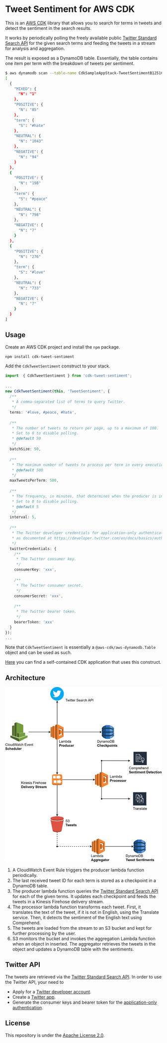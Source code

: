 # Tweet Sentiment for AWS CDK

This is an [AWS CDK](https://awslabs.github.io/aws-cdk/) library that allows
you to search for terms in tweets and detect the sentiment in the search
results.

It works by periodically polling the freely available public
[Twitter Standard Search API](https://developer.twitter.com/en/docs/tweets/search/api-reference/get-search-tweets.html)
for the given search terms and feeding the tweets in a stream for analysis and
aggregation.

The result is exposed as a DynamoDB table. Essentially, the table contains one
item per term with the breakdown of tweets per sentiment.

```bash
$ aws dynamodb scan --table-name CdkSampleAppStack-TweetSentimentB1251CEC-LNLOYTJ6H5JB | jq '.Items'
[
  {
    "MIXED": {
      "N": "1"
    },
    "POSITIVE": {
      "N": "85"
    },
    "term": {
      "S": "#hate"
    },
    "NEUTRAL": {
      "N": "1043"
    },
    "NEGATIVE": {
      "N": "94"
    }
  },
  {
    "POSITIVE": {
      "N": "198"
    },
    "term": {
      "S": "#peace"
    },
    "NEUTRAL": {
      "N": "798"
    },
    "NEGATIVE": {
      "N": "7"
    }
  },
  {
    "POSITIVE": {
      "N": "276"
    },
    "term": {
      "S": "#love"
    },
    "NEUTRAL": {
      "N": "733"
    },
    "NEGATIVE": {
      "N": "7"
    }
  }
]
```

## Usage

Create an AWS CDK project and install the `npm` package.

    npm install cdk-tweet-sentiment

Add the `CdkTweetSentiment` construct to your stack.

```ts
import  { CdkTweetSentiment } from 'cdk-tweet-sentiment';

...
new CdkTweetSentiment(this, 'TweetSentiment', {
  /**
   * A comma-separated list of terms to query Twitter.
   */
  terms: '#love, #peace, #hate',

  /**
   * The number of tweets to return per page, up to a maximum of 100.
   * Set to 0 to disable polling.
   * @default 50
   */
  batchSize: 50,

  /**
   * The maximum number of tweets to process per term in every execution.
   * @default 500
   */
  maxTweetsPerTerm: 500,

  /**
   * The frequency, in minutes, that determines when the producer is invoked.
   * Set to 0 to disable polling.
   * @default 5
   */
  interval: 5,

  /**
   * The Twitter developer credentials for application-only authentication,
   * as documented at https://developer.twitter.com/en/docs/basics/authentication/overview.
   */
  twitterCredentials: {
    /**
     * The Twitter consumer key.
     */
    consumerKey: 'xxx',

    /**
     * The Twitter consumer secret.
     */
    consumerSecret: 'xxx',

    /**
     * The Twitter bearer token.
     */
    bearerToken: 'xxx'
  }
});
...
```

Note that `CdkTweetSentiment` is essentially a `@aws-cdk/aws-dynamodb.Table`
object and can be used as such.

[Here](packages/cdk-sample-app) you can find a self-contained CDK application
that uses this construct.

## Architecture

![](./images/architecture.png)

1. A CloudWatch Event Rule triggers the producer lambda function periodically.
2. The last received tweet ID for each term is stored as a checkpoint in a
   DynamoDB table.
3. The producer lambda function queries the [Twitter Standard Search API](https://developer.twitter.com/en/docs/tweets/search/api-reference/get-search-tweets.html)
   for each of the given terms. It updates each checkpoint and feeds the tweets
   in a Kinesis Firehose delivery stream.
4. The processor lambda function transforms each tweet. First, it translates
   the text of the tweet, if it is not in English, using the Translate service.
   Then, it detects the sentiment of the English text using Comprehend.
5. The tweets are loaded from the stream to an S3 bucket and kept for further
   processing by the user.
6. S3 monitors the bucket and invokes the aggregation Lambda function when an
   object in inserted. The aggregator retrieves the tweets in the object and
   updates a DynamoDB table with the sentiments.

## Twitter API

The tweets are retrieved via the [Twitter Standard Search API](https://developer.twitter.com/en/docs/tweets/search/api-reference/get-search-tweets.html).
In order to use the Twitter API, your need to

- Apply for a [Twitter developer account](https://developer.twitter.com/en/apply-for-access.html).
- Create a [Twitter app](https://developer.twitter.com/en/docs/basics/apps).
- Generate the consumer keys and bearer token for the [application-only authentication](https://developer.twitter.com/en/docs/basics/authentication/overview/application-only.html).

## License

This repository is under the [Apache License 2.0](LICENSE).
